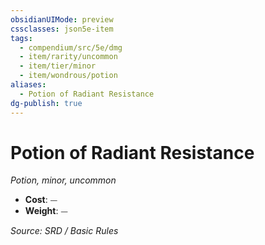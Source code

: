 ```yaml
---
obsidianUIMode: preview
cssclasses: json5e-item
tags:
  - compendium/src/5e/dmg
  - item/rarity/uncommon
  - item/tier/minor
  - item/wondrous/potion
aliases:
  - Potion of Radiant Resistance
dg-publish: true
---
```

# Potion of Radiant Resistance
*Potion, minor, uncommon*  

- **Cost**: ⏤
- **Weight**: ⏤

*Source: SRD / Basic Rules*